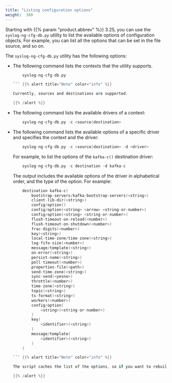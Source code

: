 ```yaml
---
title: "Listing configuration options"
weight:  300
---
```

<!-- DISCLAIMER: This file is based on the syslog-ng Open Source Edition documentation https://github.com/balabit/syslog-ng-ose-guides/commit/2f4a52ee61d1ea9ad27cb4f3168b95408fddfdf2 and is used under the terms of The syslog-ng Open Source Edition Documentation License. The file has been modified by Axoflow. -->

Starting with {{% param "product.abbrev" %}} 3.25, you can use the `syslog-ng-cfg-db.py` utility to list the available options of configuration objects. For example, you can list all the options that can be set in the file source, and so on.

The `syslog-ng-cfg-db.py` utility has the following options:

  - The following command lists the contexts that the utility supports.
    
    ```c
        syslog-ng-cfg-db.py
    
    ``` {{% alert title="Note" color="info" %}}
    
    Currently, sources and destinations are supported.
    
    {{% /alert %}}

  - The following command lists the available drivers of a context:
    
    ```c
        syslog-ng-cfg-db.py -c <source|destination>
    
    ```

  - The following command lists the available options of a specific driver and specifies the context and the driver:
    
    ```c
        syslog-ng-cfg-db.py -c <source|destination> -d <driver>
    
    ```
    
    For example, to list the options of the `kafka-c()` destination driver:
    
    ```c
        syslog-ng-cfg-db.py -c destination -d kafka-c
    
    ```
    
    The output includes the available options of the driver in alphabetical order, and the type of the option. For example:
    
    ```c
        destination kafka-c(
            bootstrap-servers/kafka-bootstrap-servers(<string>)
            client-lib-dir(<string>)
            config/option()
            config/option(<string> <arrow> <string-or-number>)
            config/option(<string> <string-or-number>)
            flush-timeout-on-reload(<number>)
            flush-timeout-on-shutdown(<number>)
            frac-digits(<number>)
            key(<string>)
            local-time-zone/time-zone(<string>)
            log-fifo-size(<number>)
            message/template(<string>)
            on-error(<string>)
            persist-name(<string>)
            poll-timeout(<number>)
            properties-file(<path>)
            send-time-zone(<string>)
            sync-send(<yesno>)
            throttle(<number>)
            time-zone(<string>)
            topic(<string>)
            ts-format(<string>)
            workers(<number>)
            config/option(
                <string>(<string-or-number>)
            )
            key(
                <identifier>(<string>)
            )
            message/template(
                <identifier>(<string>)
            )
        )
    
    ``` {{% alert title="Note" color="info" %}}
    
    The script caches the list of the options, so if you want to rebuild the database, you have to use the `-r` option.
    
    {{% /alert %}}
